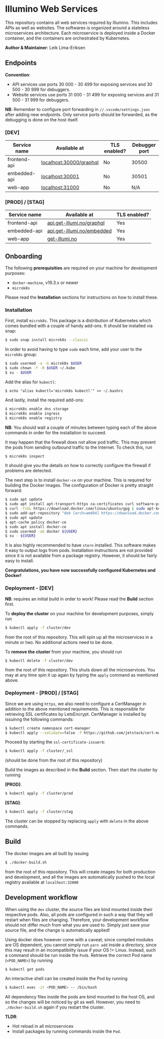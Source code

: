# Illumino Web Services

This repository contains all web services required by Illumino. This includes APIs as well as websites. The softwares is organized around a stateless microservices architecture. Each microservice is deployed inside a Docker container, and the containers are orchestrated by Kubernetes.

**Author & Maintainer**: Leik Lima-Eriksen

## Endpoints


**Convention**:

* API services use ports 30 000 - 30 499 for exposing services and 30 500 - 30 999 for debuggers.
* Website services use ports 31 000 - 31 499 for exposing services and 31 500 - 31 999 for debuggers.

**NB**: Remember to configure port forwarding in `//.vscode/settings.json` after adding new endpoints. Only service ports should be forwarded, as the debugging is done on the host itself.


### [DEV]

|  Service name | Available at  |  TLS enabled? | Debugger port |
|---|---|---|---|
| frontend-api | [localhost:30000/graphql](localhost:30000/graphql) | No | 30500 |
| embedded-api | [localhost:30001](localhost:30001/embedded) | No | 30501 |
| web-app | [localhost:31000](localhost:31000) | No | N/A |

### [PROD] / [STAG]
|  Service name | Available at  |  TLS enabled? |
|---|---|---|
| frontend-api | [api.get-illumi.no/graphql](api.get-illumi.no/graphql) | Yes |
| embedded-api | [api.get-illumi.no/embedded](api.get-illumi.no/embedded) | Yes |
| web-app | [get-illumi.no](get-illumi.no) | Yes|

## Onboarding

The following **prerequisities** are required on your machine for development purposes:

- `docker-machine`, v19.3.x or newer
- `microk8s`

Please read the **Installation** sections for instructions on how to install these.

### Installation

First, install `microk8s`. This package is a distribution of Kubernetes which comes bundled with a couple of handy add-ons. It should be installed via snap:

```bash
$ sudo snap install microk8s --classic
```

In order to avoid having to type `sudo` each time, add your user to the `microk8s` group:

```bash
$ sudo usermod -a -G microk8s $USER
$ sudo chown -f -R $USER ~/.kube
$ su - $USER
```

Add the alias for `kubectl`:

```
$ echo "alias kubectl='microk8s kubectl'" >> ~/.bashrc
```

And lastly, install the required add-ons:
```bash
$ microk8s enable dns storage
$ microk8s enable ingress
$ microk8s enable registry
```

**NB**: You should wait a couple of minutes between typing each of the above commands in order for the installation to succeed.

It may happen that the firewall does not allow pod traffic. This may prevent the pods from sending outbound traffic to the Internet. To check this, run
```bash
$ microk8s inspect
```
It should give you the details on how to correctly configure the firewall if problems are detected.

The next step is to install `docker-ce` on your machine. This is required for building the Docker images. The configuration of Docker is pretty straight forward:

```bash
$ sudo apt update
$ sudo apt install apt-transport-https ca-certificates curl software-properties-common
$ curl -fsSL https://download.docker.com/linux/ubuntu/gpg | sudo apt-key add -
$ sudo add-apt-repository "deb [arch=amd64] https://download.docker.com/linux/ubuntu bionic stable"
$ sudo apt update
$ apt-cache policy docker-ce
$ sudo apt install docker-ce
$ sudo usermod -aG docker ${USER}
$ su - ${USER}
```

It is also highly recommended to have `stern` installed. This software makes it easy to output logs from pods. Installation instructions are not provided since it is not available from a package registry. However, it should be fairly easy to install.

**Congratulations, you have now successfully configured Kubernetes and Docker!**

### Deployment - [DEV]

**NB**: requires an initial build in order to work! Please read the **Build** section first.

To **deploy the cluster** on your machine for development purposes, simply run

```bash
$ kubectl apply -f cluster/dev
```

from the root of this repository. This will spin up all the microservices in a minute or two. No additional actions need to be done.

To **remove the cluster** from your machine, you should run

```bash
$ kubectl delete -f cluster/dev
```

from the root of this repository. This shuts down all the microservices. You may at any time spin it up again by typing the `apply` command as mentioned above.

### Deployment - [PROD] / [STAG]

Since we are using `https`, we also need to configure a CertManager in addition to the above mentioned requirements. This is responsible for retrieving SSL certificates by LetsEncrypt. CertManager is installed by issuinng the following commands:

```bash
$ kubectl create namespace cert-manager
$ kubectl apply --validate=false -f https://github.com/jetstack/cert-manager/releases/download/v0.12.0/cert-manager.yaml
```

Proceed by starting the `ssl-certificate-issuer`s:
```bash
$ kubectl apply -f cluster/_ssl
```
(should be done from the root of this repository)

Build the images as described in the **Build** section. Then start the cluster by running

**[PROD]**:
```bash
$ kubectl apply -f cluster/prod
```

**[STAG]**:

```bash
$ kubectl apply -f cluster/stag
```

The cluster can be stopped by replacing `apply` with `delete` in the above commands.

## Build

The docker images are all built by issuing

```bash
$ ./docker-build.sh
```

from the root of this repository. This will create images for both production and development, and all the images are automatically pushed to the local registry available at `localhost:32000`

## Development workflow

When using the `dev` cluster, the source files are bind mounted inside their respective pods. Also, all pods are configured in such a way that they will restart when files are changing. Therefore, your development workflow should not differ much from what you are used to. Simply just save your source file, and the change is automatically applied!


Using docker does however come with a caveat; since compiled modules are OS dependent, you cannot simply run `yarn add` inside a directory, since this may result in an incompatibility issue if your OS != Linux. Instead, such a command should be run inside the `Pod`s. Retrieve the correct Pod name (`<POD_NAME>`) by running

```bash
$ kubectl get pods
```

An interactive shell can be created inside the Pod by running

```bash
$ kubectl exec -it <POD_NAME> -- /bin/bash
```

All dependency files inside the pods are bind mounted to the host OS, and so the changes will be noticed by git as well. However, you need to `./docker-build.sh` again if you restart the cluster.


**TLDR**:

- Hot reload in all microservices
- Install packages by running commands inside the `Pod`.
